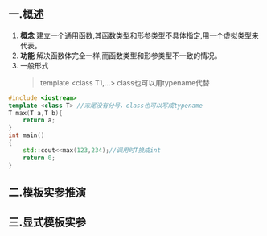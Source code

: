## 一.概述
1.	**概念** 建立一个通用函数,其函数类型和形参类型不具体指定,用一个虚拟类型来代表。
2. 	**功能** 解决函数体完全一样,而函数类型和形参类型不一致的情况。
3. 	一般形式 
	>template \<class T1,...> 
	>class也可以用typename代替

```c++
#include <iostream>
template <class T> //末尾没有分号，class也可以写成typename
T max(T a,T b){
	return a;
}
int main()
{
	std::cout<<max(123,234);//调用时T换成int
	return 0;
}
```

## 二.模板实参推演



## 三.显式模板实参